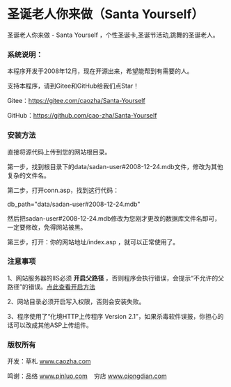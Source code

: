 ﻿# 圣诞老人你来做（Santa Yourself）

圣诞老人你来做 - Santa Yourself ，个性圣诞卡,圣诞节活动,跳舞的圣诞老人。

### 系统说明：

本程序开发于2008年12月，现在开源出来，希望能帮到有需要的人。

支持本程序，请到Gitee和GitHub给我们点Star！

Gitee：https://gitee.com/caozha/Santa-Yourself

GitHub：https://github.com/cao-zha/Santa-Yourself

### 安装方法

直接将源代码上传到您的网站根目录。

第一步，找到根目录下的data/sadan-user#2008-12-24.mdb文件，修改为其他复杂的文件名。

第二步，打开conn.asp，找到这行代码：

db_path="data/sadan-user#2008-12-24.mdb"

然后把sadan-user#2008-12-24.mdb修改为您刚才更改的数据库文件名即可，一定要修改，免得网站被黑。

第三步，打开：你的网站地址/index.asp ，就可以正常使用了。

### 注意事项

1、网站服务器的IIS必须 **开启父路径** ，否则程序会执行错误，会提示“不允许的父路径”的错误。[点此查看开启方法](https://my.oschina.net/dengzhenhua/blog/3295146)

2、网站目录必须开启写入权限，否则会安装失败。

3、程序使用了“化境HTTP上传程序 Version 2.1”，如果杀毒软件误报，你担心的话可以改成其他ASP上传组件。


### 版权所有

开发：草札 www.caozha.com

鸣谢：品络 www.pinluo.com  &ensp;  穷店 www.qiongdian.com

